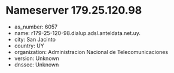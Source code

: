 # Nameserver 179.25.120.98

* as_number: 6057
* name: r179-25-120-98.dialup.adsl.anteldata.net.uy.
* city: San Jacinto
* country: UY
* organization: Administracion Nacional de Telecomunicaciones
* version: Unknown
* dnssec: Unknown
